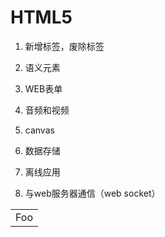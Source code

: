 # HTML5

1. 新增标签，废除标签

2. 语义元素

3. WEB表单

4. 音频和视频

5. canvas

6. 数据存储

7. 离线应用

8. 与web服务器通信（web socket）

<table>
    <tr>
        <td>Foo</td>
    </tr>
</table>
